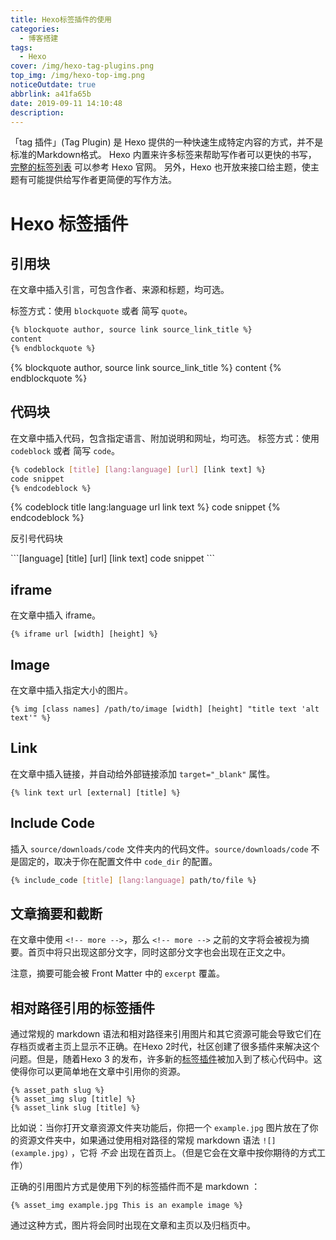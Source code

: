 ```yaml
---
title: Hexo标签插件的使用
categories:
  - 博客搭建
tags:
  - Hexo
cover: /img/hexo-tag-plugins.png
top_img: /img/hexo-top-img.png
noticeOutdate: true
abbrlink: a41fa65b
date: 2019-09-11 14:10:48
description:
---
```

「tag 插件」(Tag Plugin) 是 Hexo 提供的一种快速生成特定内容的方式，并不是标准的Markdown格式。 Hexo 内置来许多标签来帮助写作者可以更快的书写， [完整的标签列表](https://hexo.io/zh-cn/docs/tag-plugins) 可以参考 Hexo 官网。 另外，Hexo 也开放来接口给主题，使主题有可能提供给写作者更简便的写作方法。 

<!-- more -->

# Hexo 标签插件

## 引用块

在文章中插入引言，可包含作者、来源和标题，均可选。

标签方式：使用 `blockquote` 或者 简写 `quote`。

```sh
{% blockquote author, source link source_link_title %}
content
{% endblockquote %}
```

{% blockquote author, source link source_link_title %}
content
{% endblockquote %}


## 代码块

在文章中插入代码，包含指定语言、附加说明和网址，均可选。
标签方式：使用 `codeblock` 或者 简写 `code`。

```sh
{% codeblock [title] [lang:language] [url] [link text] %}
code snippet
{% endcodeblock %}
```

{% codeblock title lang:language url link text %}
code snippet
{% endcodeblock %}

反引号代码块

\`\`\`[language] [title] [url] [link text] 
code snippet 
\`\`\`

## iframe

在文章中插入 iframe。

```
{% iframe url [width] [height] %}
```

## Image

在文章中插入指定大小的图片。

```
{% img [class names] /path/to/image [width] [height] "title text 'alt text'" %}
```

## Link

在文章中插入链接，并自动给外部链接添加 `target="_blank"` 属性。

```
{% link text url [external] [title] %}
```

## Include Code

插入 `source/downloads/code` 文件夹内的代码文件。`source/downloads/code` 不是固定的，取决于你在配置文件中 `code_dir` 的配置。

```sh
{% include_code [title] [lang:language] path/to/file %}
```

## 文章摘要和截断

在文章中使用 `<!-- more -->`，那么 `<!-- more -->` 之前的文字将会被视为摘要。首页中将只出现这部分文字，同时这部分文字也会出现在正文之中。

注意，摘要可能会被 Front Matter 中的 `excerpt` 覆盖。

## 相对路径引用的标签插件

通过常规的 markdown 语法和相对路径来引用图片和其它资源可能会导致它们在存档页或者主页上显示不正确。在Hexo 2时代，社区创建了很多插件来解决这个问题。但是，随着Hexo 3 的发布，许多新的[标签插件](https://hexo.io/docs/tag-plugins#Include-Assets)被加入到了核心代码中。这使得你可以更简单地在文章中引用你的资源。

```
{% asset_path slug %}
{% asset_img slug [title] %}
{% asset_link slug [title] %}
```

比如说：当你打开文章资源文件夹功能后，你把一个 `example.jpg` 图片放在了你的资源文件夹中，如果通过使用相对路径的常规 markdown 语法 `![](example.jpg)` ，它将 *不会* 出现在首页上。（但是它会在文章中按你期待的方式工作）

正确的引用图片方式是使用下列的标签插件而不是 markdown ：

```
{% asset_img example.jpg This is an example image %}
```

通过这种方式，图片将会同时出现在文章和主页以及归档页中。

